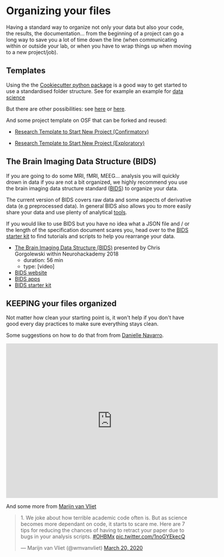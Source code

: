 # Organizing your files

Having a standard way to organize not only your data but also your code, the
results, the documentation... from the beginning of a project can go a long way
to save you a lot of time down the line (when communicating within or outside
your lab, or when you have to wrap things up when moving to a new project/job).

## Templates

Using the the
[Cookiecutter python package](https://github.com/cookiecutter/cookiecutter) is a
good way to get started to use a standardised folder structure. See for example
an example for
[data science](https://drivendata.github.io/cookiecutter-data-science/)

But there are other possibilities: see
[here](http://nikola.me/folder_structure.html) or
[here](https://eglerean.wordpress.com/2017/05/24/project-management-data-management/).

And some project template on OSF that can be forked and reused:

-   [Research Template to Start New Project (Confirmatory)](https://osf.io/qpdth/)

-   [Research Template to Start New Project (Exploratory)](https://osf.io/nc8ha/)

## The Brain Imaging Data Structure (BIDS)

If you are going to do some MRI, fMRI, MEEG... analysis you will quickly drown
in data if you are not a bit organized, we highly recommend you use the brain
imaging data structure standard ([BIDS](http://bids.neuroimaging.io/)) to
organize your data.

The current version of BIDS covers raw data and some aspects of derivative data
(e.g preprocessed data). In general BIDS also allows you to more easily share
your data and use plenty of analytical [tools](bids-apps.neuroimaging.io/apps/).

If you would like to use BIDS but you have no idea what a JSON file and / or the
length of the specification document scares you, head over to the
[BIDS starter kit](https://github.com/bids-standard/bids-starter-kit) to find
tutorials and scripts to help you rearrange your data.

-   [The Brain Imaging Data Structure (BIDS)](https://neurohackademy.org/course/the-brain-imaging-data-structure-bids/)
    presented by Chris Gorgolewski within Neurohackademy 2018
    -   duration: 56 min
    -   type: [video]
-   [BIDS website](http://bids.neuroimaging.io/)
-   [BIDS apps](https://bids-apps.neuroimaging.io/apps/)
-   [BIDS starter kit](https://github.com/bids-standard/bids-starter-kit)

## KEEPING your files organized

Not matter how clean your starting point is, it won't help if you don't have
good every day practices to make sure everything stays clean.

Some suggestions on how to do that from from
[Danielle Navarro](https://twitter.com/djnavarro).

<iframe src="https://slides.com/djnavarro/workflow/embed" width="576" height="420" scrolling="no" frameborder="0" webkitallowfullscreen mozallowfullscreen allowfullscreen></iframe>

And some more from [Marijn van Vliet](https://twitter.com/wmvanvliet)

<blockquote class="twitter-tweet"><p lang="en" dir="ltr">1. We joke about how terrible academic code often is. But as science becomes more dependant on code, it starts to scare me. Here are 7 tips for reducing the chances of having to retract your paper due to bugs in your analysis scripts. <a href="https://twitter.com/hashtag/OHBMx?src=hash&amp;ref_src=twsrc%5Etfw">#OHBMx</a> <a href="https://t.co/1noGYEkecQ">pic.twitter.com/1noGYEkecQ</a></p>&mdash; Marijn van Vliet (@wmvanvliet) <a href="https://twitter.com/wmvanvliet/status/1240907591791886337?ref_src=twsrc%5Etfw">March 20, 2020</a></blockquote> <script async src="https://platform.twitter.com/widgets.js" charset="utf-8"></script>

<!--
## YODA : keeping track of provenance
-->
